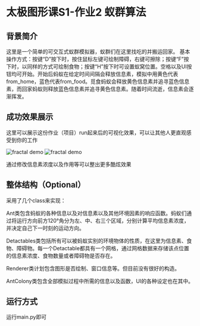 # 太极图形课S1-作业2 蚁群算法

## 背景简介
这里是一个简单的可交互式蚁群模拟器，蚁群们在这里找吃的并搬运回家。 基本操作方式：按键“D”按下时，按住鼠标左键可绘制障碍，右键可擦除；按键“F”按下时，以同样的方式可绘制食物；按键“H”按下时可设置蚁窝位置。空格以及UI按钮均可开始。开始后蚂蚁在给定时间间隔会释放信息素，模拟中用黄色代表from_home，蓝色代表from_food。觅食蚂蚁会释放黄色信息素并追寻蓝色信息素，而回家蚂蚁则释放蓝色信息素并追寻黄色信息素。随着时间流逝，信息素会逐渐挥发。

## 成功效果展示
这里可以展示这份作业（项目）run起来后的可视化效果，可以让其他人更直观感受到你的工作

![fractal demo](./data/taichi.gif)
![fractal demo](./data/art.gif)

通过修改信息素浓度以及作用等可以整出更多酷炫效果

## 整体结构（Optional）
采用了几个class来实现：

Ant类包含蚂蚁的各种信息以及对信息素以及其他环境因素的响应函数。蚂蚁们通过将运行方向前方120°角分为左、中、右三个区域，分别计算平均信息素浓度，并决定自己下一时刻的运动方向。

Detactables类包括所有可以被蚂蚁实别的环境物体的性质，在这里为信息素、食物、障碍物。每一个Detactable都具有一个网格，通过网格数据来存储该点位置的信息素浓度、食物数量或者障碍物是否存在。

Renderer类计划包含图形是否绘制、窗口信息等。但目前没有很好的构造。

AntColony类包含全部模拟过程中所需的信息以及函数，UI的各种设定也在其中。


## 运行方式
运行main.py即可
